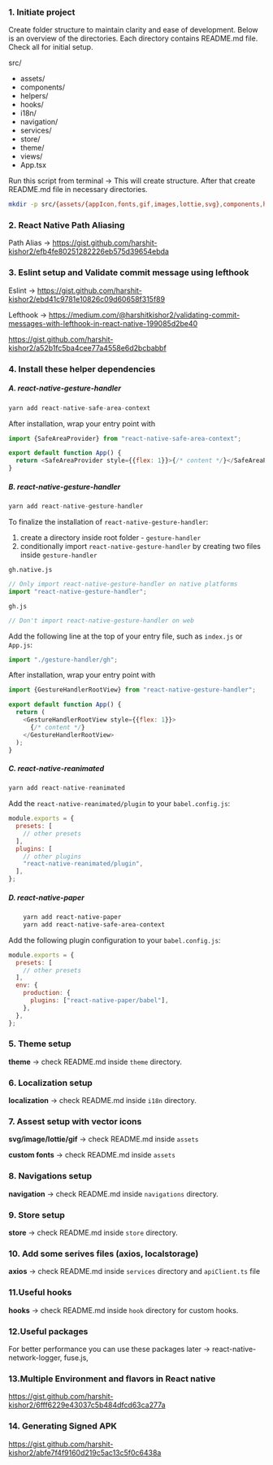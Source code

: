 ### 1. Initiate project

Create folder structure to maintain clarity and ease of development. Below is an overview of the directories. Each directory contains README.md file. Check all for initial setup.

src/

- assets/
- components/
- helpers/
- hooks/
- i18n/
- navigation/
- services/
- store/
- theme/
- views/
- App.tsx

Run this script from terminal -> This will create structure. After that create README.md file in necessary directories.

```bash
mkdir -p src/{assets/{appIcon,fonts,gif,images,lottie,svg},components,helpers,hooks,i18n,navigation,services,store,theme,views}
```

### 2. React Native Path Aliasing

Path Alias -> https://gist.github.com/harshit-kishor2/efb4fe80251282226eb575d39654ebda

### 3. Eslint setup and Validate commit message using lefthook

Eslint -> https://gist.github.com/harshit-kishor2/ebd41c9781e10826c09d60658f315f89

Lefthook -> https://medium.com/@harshitkishor2/validating-commit-messages-with-lefthook-in-react-native-199085d2be40

https://gist.github.com/harshit-kishor2/a52b1fc5ba4cee77a4558e6d2bcbabbf

### 4. Install these helper dependencies

##### A. react-native-gesture-handler

```javascript
yarn add react-native-safe-area-context
```

After installation, wrap your entry point with <SafeAreaProvider>

```javascript
import {SafeAreaProvider} from "react-native-safe-area-context";

export default function App() {
  return <SafeAreaProvider style={{flex: 1}}>{/* content */}</SafeAreaProvider>;
}
```

##### B. react-native-gesture-handler

```javascript
yarn add react-native-gesture-handler
```

To finalize the installation of `react-native-gesture-handler`:

1.  create a directory inside root folder - `gesture-handler`
2.  conditionally import `react-native-gesture-handler` by creating two files inside `gesture-handler`

`gh.native.js`

```javascript
// Only import react-native-gesture-handler on native platforms
import "react-native-gesture-handler";
```

`gh.js`

```javascript
// Don't import react-native-gesture-handler on web
```

Add the following line at the top of your entry file, such as `index.js` or `App.js`:

```javascript
import "./gesture-handler/gh";
```

After installation, wrap your entry point with <GestureHandlerRootView>

```javascript
import {GestureHandlerRootView} from "react-native-gesture-handler";

export default function App() {
  return (
    <GestureHandlerRootView style={{flex: 1}}>
      {/* content */}
    </GestureHandlerRootView>
  );
}
```

##### C. react-native-reanimated

```javascript
yarn add react-native-reanimated
```

Add the `react-native-reanimated/plugin` to your `babel.config.js`:

```javascript
module.exports = {
  presets: [
    // other presets
  ],
  plugins: [
    // other plugins
    "react-native-reanimated/plugin",
  ],
};
```

##### D. react-native-paper

```bash
	yarn add react-native-paper
	yarn add react-native-safe-area-context

```

Add the following plugin configuration to your `babel.config.js`:

```javascript
module.exports = {
  presets: [
    // other presets
  ],
  env: {
    production: {
      plugins: ["react-native-paper/babel"],
    },
  },
};
```

### 5. Theme setup

**theme** -> check README.md inside `theme` directory.

### 6. Localization setup

**localization** -> check README.md inside `i18n` directory.

### 7. Assest setup with vector icons

**svg/image/lottie/gif** -> check README.md inside `assets`

**custom fonts** -> check README.md inside `assets`

### 8. Navigations setup

**navigation** -> check README.md inside `navigations` directory.

### 9. Store setup

**store** -> check README.md inside `store` directory.

### 10. Add some serives files (axios, localstorage)

**axios** -> check README.md inside `services` directory and `apiClient.ts` file

### 11.Useful hooks

**hooks** -> check README.md inside `hook` directory for custom hooks.

### 12.Useful packages

For better performance you can use these packages later ->
react-native-network-logger, fuse.js,

### 13.Multiple Environment and flavors in React native

https://gist.github.com/harshit-kishor2/6fff6229e43037c5b484dfcd63ca277a

### 14. Generating Signed APK

https://gist.github.com/harshit-kishor2/abfe7f4f9160d219c5ac13c5f0c6438a
